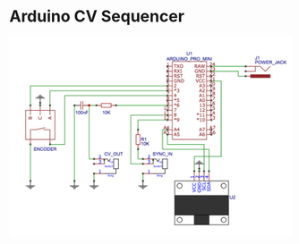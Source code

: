 # Arduino CV Sequencer
![Image description](https://github.com/sashaleee/64-Step-CV-Sequencer/blob/master/Schematic.png)
